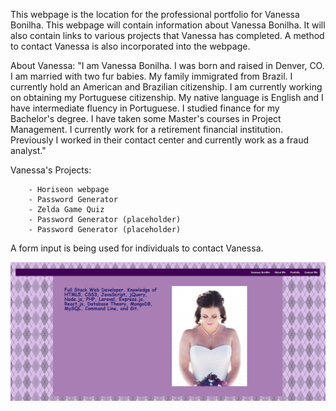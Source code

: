 This webpage is the location for the professional portfolio for Vanessa Bonilha. This webpage will contain information 
about Vanessa Bonilha. It will also contain links to various projects that Vanessa has completed. A method to contact Vanessa 
is also incorporated into the webpage. 

About Vanessa: "I am Vanessa Bonilha. I was born and raised in Denver, CO. I am married with two fur babies. My family
            immigrated from Brazil. I currently hold an American and Brazilian citizenship. I am currently working on
            obtaining my Portuguese citizenship. My native language is English and I have
            intermediate fluency in Portuguese. I studied finance for my Bachelor's degree. I have taken some Master's
            courses in Project Management. I currently work for a retirement financial institution. Previously I worked 
            in their contact center and currently work as a fraud analyst."

Vanessa's Projects:

        - Horiseon webpage
        - Password Generator
        - Zelda Game Quiz
        - Password Generator (placeholder)
        - Password Generator (placeholder)

A form input is being used for individuals to contact Vanessa.

<img src="./images/screenshot-portfolio.png"/>